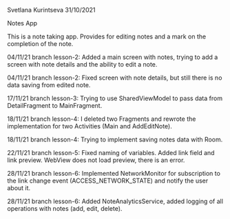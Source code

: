 Svetlana Kurintseva 31/10/2021

Notes App

This is a note taking app. Provides for editing notes and a mark on the completion of the note.

04/11/21 branch lesson-2: Added a main screen with notes, trying to add a screen with note details and the ability to edit a note.

04/11/21 branch lesson-2: Fixed screen with note details, but still there is no data saving from edited note.

17/11/21 branch lesson-3: Trying to use SharedViewModel to pass data from DetailFragment to MainFragment.

18/11/21 branch lesson-4: I deleted two Fragments and rewrote the implementation for two Activities (Main and AddEditNote).

18/11/21 branch lesson-4: Trying to implement saving notes data with Room.

22/11/21 branch lesson-5: Fixed naming of variables. Added link field and link preview. WebView does not load preview, there is an error.

28/11/21 branch lesson-6: Implemented NetworkMonitor for subscription to the link change event (ACCESS_NETWORK_STATE) and notify the user about it.

28/11/21 branch lesson-6: Added NoteAnalyticsService, added logging of all operations with notes (add, edit, delete).
